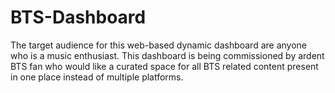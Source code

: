 # BTS-Dashboard
The target audience for this web-based dynamic dashboard are anyone who is a music enthusiast. This dashboard is being commissioned by ardent BTS fan who would like a curated space for all BTS related content present in one place instead of multiple platforms. 
